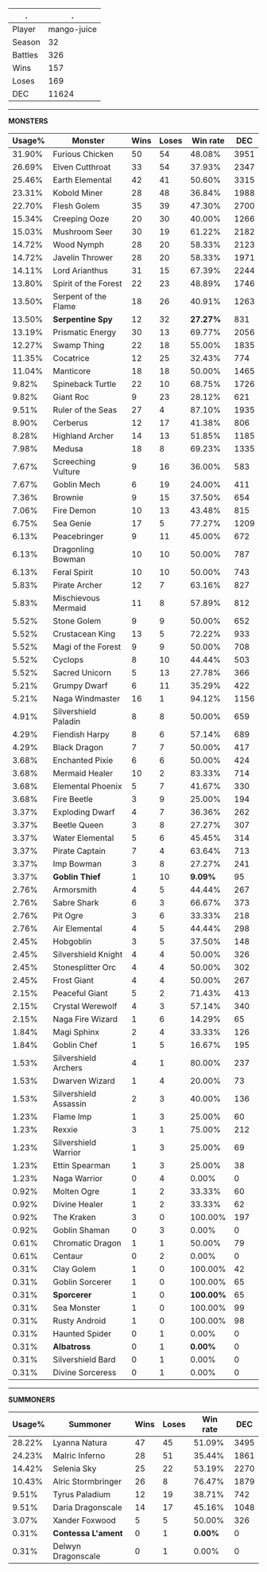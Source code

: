 .|.
|-|-
Player|mango-juice
Season|32
Battles|326
Wins|157
Loses|169
DEC|11624

---
**MONSTERS**

Usage%|Monster|Wins|Loses|Win rate|DEC|
-|-|-|-|-|-|
31.90%|Furious Chicken|50|54|48.08%|3951|
26.69%|Elven Cutthroat|33|54|37.93%|2347|
25.46%|Earth Elemental|42|41|50.60%|3315|
23.31%|Kobold Miner|28|48|36.84%|1988|
22.70%|Flesh Golem|35|39|47.30%|2700|
15.34%|Creeping Ooze|20|30|40.00%|1266|
15.03%|Mushroom Seer|30|19|61.22%|2182|
14.72%|Wood Nymph|28|20|58.33%|2123|
14.72%|Javelin Thrower|28|20|58.33%|1971|
14.11%|Lord Arianthus|31|15|67.39%|2244|
13.80%|Spirit of the Forest|22|23|48.89%|1746|
13.50%|Serpent of the Flame|18|26|40.91%|1263|
13.50%|**Serpentine Spy**|12|32|**27.27%**|831|
13.19%|Prismatic Energy|30|13|69.77%|2056|
12.27%|Swamp Thing|22|18|55.00%|1835|
11.35%|Cocatrice|12|25|32.43%|774|
11.04%|Manticore|18|18|50.00%|1465|
9.82%|Spineback Turtle|22|10|68.75%|1726|
9.82%|Giant Roc|9|23|28.12%|621|
9.51%|Ruler of the Seas|27|4|87.10%|1935|
8.90%|Cerberus|12|17|41.38%|806|
8.28%|Highland Archer|14|13|51.85%|1185|
7.98%|Medusa|18|8|69.23%|1335|
7.67%|Screeching Vulture|9|16|36.00%|583|
7.67%|Goblin Mech|6|19|24.00%|411|
7.36%|Brownie|9|15|37.50%|654|
7.06%|Fire Demon|10|13|43.48%|815|
6.75%|Sea Genie|17|5|77.27%|1209|
6.13%|Peacebringer|9|11|45.00%|672|
6.13%|Dragonling Bowman|10|10|50.00%|787|
6.13%|Feral Spirit|10|10|50.00%|743|
5.83%|Pirate Archer|12|7|63.16%|827|
5.83%|Mischievous Mermaid|11|8|57.89%|812|
5.52%|Stone Golem|9|9|50.00%|652|
5.52%|Crustacean King|13|5|72.22%|933|
5.52%|Magi of the Forest|9|9|50.00%|708|
5.52%|Cyclops|8|10|44.44%|503|
5.52%|Sacred Unicorn|5|13|27.78%|366|
5.21%|Grumpy Dwarf|6|11|35.29%|422|
5.21%|Naga Windmaster|16|1|94.12%|1156|
4.91%|Silvershield Paladin|8|8|50.00%|659|
4.29%|Fiendish Harpy|8|6|57.14%|689|
4.29%|Black Dragon|7|7|50.00%|417|
3.68%|Enchanted Pixie|6|6|50.00%|424|
3.68%|Mermaid Healer|10|2|83.33%|714|
3.68%|Elemental Phoenix|5|7|41.67%|330|
3.68%|Fire Beetle|3|9|25.00%|194|
3.37%|Exploding Dwarf|4|7|36.36%|262|
3.37%|Beetle Queen|3|8|27.27%|307|
3.37%|Water Elemental|5|6|45.45%|314|
3.37%|Pirate Captain|7|4|63.64%|713|
3.37%|Imp Bowman|3|8|27.27%|241|
3.37%|**Goblin Thief**|1|10|**9.09%**|95|
2.76%|Armorsmith|4|5|44.44%|267|
2.76%|Sabre Shark|6|3|66.67%|373|
2.76%|Pit Ogre|3|6|33.33%|218|
2.76%|Air Elemental|4|5|44.44%|298|
2.45%|Hobgoblin|3|5|37.50%|148|
2.45%|Silvershield Knight|4|4|50.00%|326|
2.45%|Stonesplitter Orc|4|4|50.00%|302|
2.45%|Frost Giant|4|4|50.00%|267|
2.15%|Peaceful Giant|5|2|71.43%|413|
2.15%|Crystal Werewolf|4|3|57.14%|340|
2.15%|Naga Fire Wizard|1|6|14.29%|65|
1.84%|Magi Sphinx|2|4|33.33%|126|
1.84%|Goblin Chef|1|5|16.67%|195|
1.53%|Silvershield Archers|4|1|80.00%|237|
1.53%|Dwarven Wizard|1|4|20.00%|73|
1.53%|Silvershield Assassin|2|3|40.00%|136|
1.23%|Flame Imp|1|3|25.00%|60|
1.23%|Rexxie|3|1|75.00%|212|
1.23%|Silvershield Warrior|1|3|25.00%|69|
1.23%|Ettin Spearman|1|3|25.00%|38|
1.23%|Naga Warrior|0|4|0.00%|0|
0.92%|Molten Ogre|1|2|33.33%|60|
0.92%|Divine Healer|1|2|33.33%|62|
0.92%|The Kraken|3|0|100.00%|197|
0.92%|Goblin Shaman|0|3|0.00%|0|
0.61%|Chromatic Dragon|1|1|50.00%|79|
0.61%|Centaur|0|2|0.00%|0|
0.31%|Clay Golem|1|0|100.00%|42|
0.31%|Goblin Sorcerer|1|0|100.00%|65|
0.31%|**Sporcerer**|1|0|**100.00%**|65|
0.31%|Sea Monster|1|0|100.00%|99|
0.31%|Rusty Android|1|0|100.00%|98|
0.31%|Haunted Spider|0|1|0.00%|0|
0.31%|**Albatross**|0|1|**0.00%**|0|
0.31%|Silvershield Bard|0|1|0.00%|0|
0.31%|Divine Sorceress|0|1|0.00%|0|

---
**SUMMONERS**

Usage%|Summoner|Wins|Loses|Win rate|DEC|
-|-|-|-|-|-|
28.22%|Lyanna Natura|47|45|51.09%|3495|
24.23%|Malric Inferno|28|51|35.44%|1861|
14.42%|Selenia Sky|25|22|53.19%|2270|
10.43%|Alric Stormbringer|26|8|76.47%|1879|
9.51%|Tyrus Paladium|12|19|38.71%|742|
9.51%|Daria Dragonscale|14|17|45.16%|1048|
3.07%|Xander Foxwood|5|5|50.00%|326|
0.31%|**Contessa L'ament**|0|1|**0.00%**|0|
0.31%|Delwyn Dragonscale|0|1|0.00%|0|
